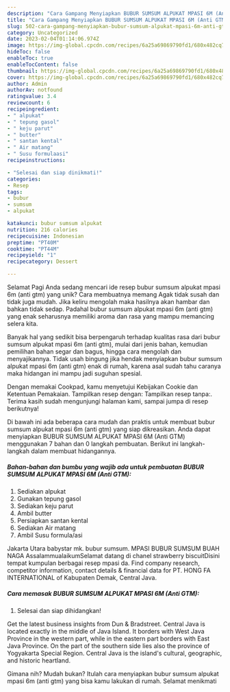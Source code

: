 ```yaml
---
description: "Cara Gampang Menyiapkan BUBUR SUMSUM ALPUKAT MPASI 6M (Anti GTM) yang Lezat, Lezat"
title: "Cara Gampang Menyiapkan BUBUR SUMSUM ALPUKAT MPASI 6M (Anti GTM) yang Lezat, Lezat"
slug: 502-cara-gampang-menyiapkan-bubur-sumsum-alpukat-mpasi-6m-anti-gtm-yang-lezat-lezat
category: Uncategorized
date: 2023-02-04T01:14:06.974Z
image: https://img-global.cpcdn.com/recipes/6a25a69869790fd1/680x482cq70/bubur-sumsum-alpukat-mpasi-6m-anti-gtm-foto-resep-utama.jpg
hideToc: false
enableToc: true
enableTocContent: false
thumbnail: https://img-global.cpcdn.com/recipes/6a25a69869790fd1/680x482cq70/bubur-sumsum-alpukat-mpasi-6m-anti-gtm-foto-resep-utama.jpg
cover: https://img-global.cpcdn.com/recipes/6a25a69869790fd1/680x482cq70/bubur-sumsum-alpukat-mpasi-6m-anti-gtm-foto-resep-utama.jpg
author: Admin
authorAv: notfound
ratingvalue: 3.4
reviewcount: 6
recipeingredient:
- " alpukat"
- " tepung gasol"
- " keju parut"
- " butter"
- " santan kental"
- " Air matang"
- " Susu formulaasi"
recipeinstructions:

- "Selesai dan siap dinikmati!"
categories:
- Resep
tags:
- bubur
- sumsum
- alpukat

katakunci: bubur sumsum alpukat 
nutrition: 216 calories
recipecuisine: Indonesian
preptime: "PT40M"
cooktime: "PT44M"
recipeyield: "1"
recipecategory: Dessert

---
```



Selamat Pagi Anda sedang mencari ide resep bubur sumsum alpukat mpasi 6m (anti gtm) yang unik? Cara membuatnya memang Agak tidak susah dan tidak juga mudah. Jika keliru mengolah maka hasilnya akan hambar dan bahkan tidak sedap. Padahal bubur sumsum alpukat mpasi 6m (anti gtm) yang enak seharusnya memiliki aroma dan rasa yang mampu memancing selera kita.


Banyak hal yang sedikit bisa berpengaruh terhadap kualitas rasa dari bubur sumsum alpukat mpasi 6m (anti gtm), mulai dari jenis bahan, kemudian pemilihan bahan segar dan bagus, hingga cara mengolah dan menyajikannya. Tidak usah bingung jika hendak menyiapkan bubur sumsum alpukat mpasi 6m (anti gtm) enak di rumah, karena asal sudah tahu caranya maka hidangan ini mampu jadi suguhan spesial.

Dengan memakai Cookpad, kamu menyetujui Kebijakan Cookie dan Ketentuan Pemakaian. Tampilkan resep dengan: Tampilkan resep tanpa:. Terima kasih sudah mengunjungi halaman kami, sampai jumpa di resep berikutnya!


Di bawah ini ada beberapa cara mudah dan praktis untuk membuat bubur sumsum alpukat mpasi 6m (anti gtm) yang siap dikreasikan. Anda dapat menyiapkan BUBUR SUMSUM ALPUKAT MPASI 6M (Anti GTM) menggunakan 7 bahan dan 0 langkah pembuatan. Berikut ini langkah-langkah dalam membuat hidangannya.

<!--inarticleads1-->

##### Bahan-bahan dan bumbu yang wajib ada untuk pembuatan BUBUR SUMSUM ALPUKAT MPASI 6M (Anti GTM):

1. Sediakan  alpukat
1. Gunakan  tepung gasol
1. Sediakan  keju parut
1. Ambil  butter
1. Persiapkan  santan kental
1. Sediakan  Air matang
1. Ambil  Susu formula/asi


Jakarta Utara babystar mk. bubur sumsum. MPASI BUBUR SUMSUM BUAH NAGA AssalammualaikumSelamat datang di chanel strawberry biscuitDisini tempat kumpulan berbagai resep mpasi da. Find company research, competitor information, contact details &amp; financial data for PT. HONG FA INTERNATIONAL of Kabupaten Demak, Central Java. 

<!--inarticleads2-->

##### Cara memasak BUBUR SUMSUM ALPUKAT MPASI 6M (Anti GTM):


1. Selesai dan siap dihidangkan!

Get the latest business insights from Dun &amp; Bradstreet. Central Java is located exactly in the middle of Java Island. It borders with West Java Province in the western part, while in the eastern part borders with East Java Province. On the part of the southern side lies also the province of Yogyakarta Special Region. Central Java is the island&#39;s cultural, geographic, and historic heartland. 

Gimana nih? Mudah bukan? Itulah cara menyiapkan bubur sumsum alpukat mpasi 6m (anti gtm) yang bisa kamu lakukan di rumah. Selamat menikmati
